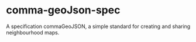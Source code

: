 # comma-geoJson-spec
A specification commaGeoJSON, a simple standard for creating and sharing neighbourhood maps.

